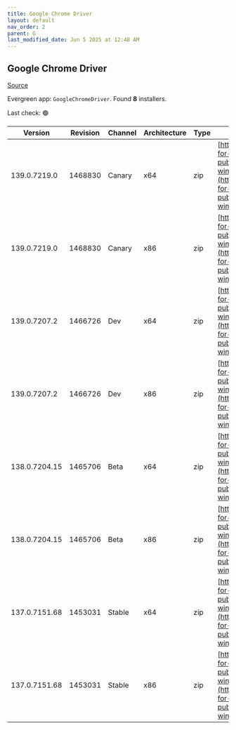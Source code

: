 ```yaml
---
title: Google Chrome Driver
layout: default
nav_order: 2
parent: G
last_modified_date: Jun 5 2025 at 12:48 AM
---
```


## Google Chrome Driver

[Source](https://googlechromelabs.github.io/chrome-for-testing/)

Evergreen app: `GoogleChromeDriver`. Found **8** installers.

Last check: 🟢

| Version       | Revision | Channel | Architecture | Type | URI                                                                                                                                                                                                        |
| ------------- | -------- | ------- | ------------ | ---- | ---------------------------------------------------------------------------------------------------------------------------------------------------------------------------------------------------------- |
| 139.0.7219.0  | 1468830  | Canary  | x64          | zip  | [https://storage.googleapis.com/chrome-for-testing-public/139.0.7219.0/win64/chromedriver-win64.zip](https://storage.googleapis.com/chrome-for-testing-public/139.0.7219.0/win64/chromedriver-win64.zip)   |
| 139.0.7219.0  | 1468830  | Canary  | x86          | zip  | [https://storage.googleapis.com/chrome-for-testing-public/139.0.7219.0/win32/chromedriver-win32.zip](https://storage.googleapis.com/chrome-for-testing-public/139.0.7219.0/win32/chromedriver-win32.zip)   |
| 139.0.7207.2  | 1466726  | Dev     | x64          | zip  | [https://storage.googleapis.com/chrome-for-testing-public/139.0.7207.2/win64/chromedriver-win64.zip](https://storage.googleapis.com/chrome-for-testing-public/139.0.7207.2/win64/chromedriver-win64.zip)   |
| 139.0.7207.2  | 1466726  | Dev     | x86          | zip  | [https://storage.googleapis.com/chrome-for-testing-public/139.0.7207.2/win32/chromedriver-win32.zip](https://storage.googleapis.com/chrome-for-testing-public/139.0.7207.2/win32/chromedriver-win32.zip)   |
| 138.0.7204.15 | 1465706  | Beta    | x64          | zip  | [https://storage.googleapis.com/chrome-for-testing-public/138.0.7204.15/win64/chromedriver-win64.zip](https://storage.googleapis.com/chrome-for-testing-public/138.0.7204.15/win64/chromedriver-win64.zip) |
| 138.0.7204.15 | 1465706  | Beta    | x86          | zip  | [https://storage.googleapis.com/chrome-for-testing-public/138.0.7204.15/win32/chromedriver-win32.zip](https://storage.googleapis.com/chrome-for-testing-public/138.0.7204.15/win32/chromedriver-win32.zip) |
| 137.0.7151.68 | 1453031  | Stable  | x64          | zip  | [https://storage.googleapis.com/chrome-for-testing-public/137.0.7151.68/win64/chromedriver-win64.zip](https://storage.googleapis.com/chrome-for-testing-public/137.0.7151.68/win64/chromedriver-win64.zip) |
| 137.0.7151.68 | 1453031  | Stable  | x86          | zip  | [https://storage.googleapis.com/chrome-for-testing-public/137.0.7151.68/win32/chromedriver-win32.zip](https://storage.googleapis.com/chrome-for-testing-public/137.0.7151.68/win32/chromedriver-win32.zip) |
